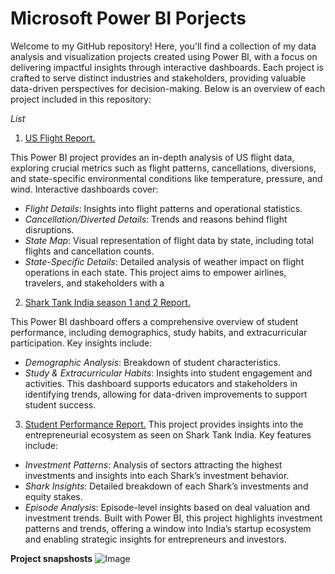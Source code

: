 # Microsoft Power BI Porjects

Welcome to my GitHub repository! Here, you'll find a collection of my data analysis and visualization projects created using Power BI, with a focus on delivering impactful insights through interactive dashboards. Each project is crafted to serve distinct industries and stakeholders, providing valuable data-driven perspectives for decision-making. Below is an overview of each project included in this repository:

*List*
1. [US Flight Report.](https://github.com/AbhishekBiswas-github/Microsoft_PowerBI_Projects/tree/main/us_flights_report)

This Power BI project provides an in-depth analysis of US flight data, exploring crucial metrics such as flight patterns, cancellations, diversions, and state-specific environmental conditions like temperature, pressure, and wind. Interactive dashboards cover: <br>
* *Flight Details*: Insights into flight patterns and operational statistics.
* *Cancellation/Diverted Details*: Trends and reasons behind flight disruptions.
* *State Map*: Visual representation of flight data by state, including total flights and cancellation counts.
* *State-Specific Details*: Detailed analysis of weather impact on flight operations in each state. This project aims to empower airlines, travelers, and stakeholders with a

2. [Shark Tank India season 1 and 2 Report.](https://github.com/AbhishekBiswas-github/Microsoft_PowerBI_Projects/tree/main/shark_tank_report)

This Power BI dashboard offers a comprehensive overview of student performance, including demographics, study habits, and extracurricular participation. Key insights include:<br>
* *Demographic Analysis*: Breakdown of student characteristics.
* *Study & Extracurricular Habits*: Insights into student engagement and activities. This dashboard supports educators and stakeholders in identifying trends, allowing for data-driven improvements to support student success.

3. [Student Performance Report.](https://github.com/AbhishekBiswas-github/Microsoft_PowerBI_Projects/tree/main/student_performance_report)
This project provides insights into the entrepreneurial ecosystem as seen on Shark Tank India. Key features include:<br>
* *Investment Patterns*: Analysis of sectors attracting the highest investments and insights into each Shark’s investment behavior.
* *Shark Insights*: Detailed breakdown of each Shark’s investments and equity stakes.
* *Episode Analysis*: Episode-level insights based on deal valuation and investment trends. Built with Power BI, this project highlights investment patterns and trends, offering a window into India’s startup ecosystem and enabling strategic insights for entrepreneurs and investors.

**Project snapshosts**
![Image](https://github.com/user-attachments/assets/90ba036a-8029-4ac4-97b5-f3fa226e23e1)


